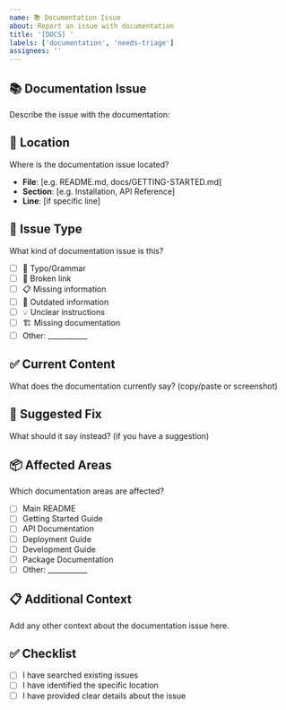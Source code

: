 ```yaml
---
name: 📚 Documentation Issue
about: Report an issue with documentation
title: '[DOCS] '
labels: ['documentation', 'needs-triage']
assignees: ''
---
```


## 📚 Documentation Issue
Describe the issue with the documentation:

## 📍 Location
Where is the documentation issue located?
- **File**: [e.g. README.md, docs/GETTING-STARTED.md]
- **Section**: [e.g. Installation, API Reference]
- **Line**: [if specific line]

## 🐛 Issue Type
What kind of documentation issue is this?
- [ ] 📝 Typo/Grammar
- [ ] 🔗 Broken link
- [ ] 📋 Missing information
- [ ] 🔄 Outdated information
- [ ] 💡 Unclear instructions
- [ ] 🏗️ Missing documentation
- [ ] Other: ___________

## ✅ Current Content
What does the documentation currently say? (copy/paste or screenshot)

## 🔧 Suggested Fix
What should it say instead? (if you have a suggestion)

## 📦 Affected Areas
Which documentation areas are affected?
- [ ] Main README
- [ ] Getting Started Guide
- [ ] API Documentation
- [ ] Deployment Guide
- [ ] Development Guide
- [ ] Package Documentation
- [ ] Other: ___________

## 📋 Additional Context
Add any other context about the documentation issue here.

## ✅ Checklist
- [ ] I have searched existing issues
- [ ] I have identified the specific location
- [ ] I have provided clear details about the issue
